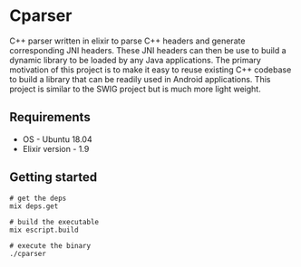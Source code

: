 # Cparser

C++ parser written in elixir to parse C++ headers and generate corresponding JNI headers. These JNI headers can then be use to build a dynamic library to be loaded by any Java applications. The primary motivation of this project is to make it easy to reuse existing C++ codebase to build a library that can be readily used in Android applications. This project is similar to the SWIG project but is much more light weight.

## Requirements

* OS - Ubuntu 18.04
* Elixir version - 1.9

## Getting started

```
# get the deps
mix deps.get

# build the executable
mix escript.build

# execute the binary
./cparser 

```


